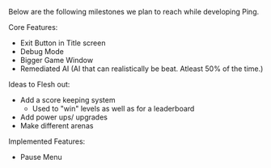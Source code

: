 Below are the following milestones we plan to reach while developing Ping.



Core Features:
- Exit Button in Title screen
- Debug Mode
- Bigger Game Window
- Remediated AI (AI that can realistically be beat. Atleast 50% of the time.)


Ideas to Flesh out:
- Add a score keeping system
    - Used to "win" levels as well as for a leaderboard
- Add power ups/ upgrades
- Make different arenas


Implemented Features:
- Pause Menu